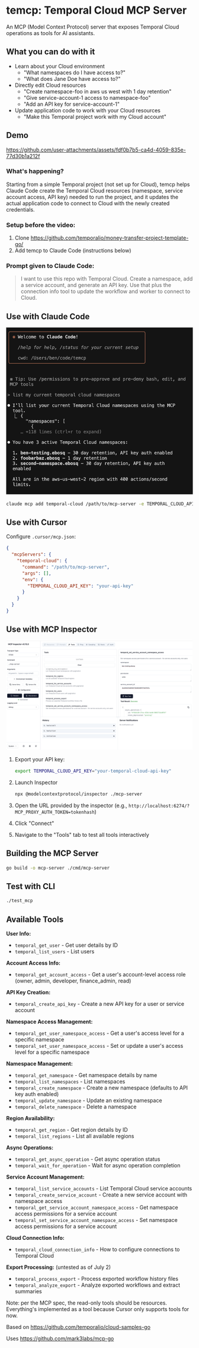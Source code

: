# temcp: Temporal Cloud MCP Server

An MCP (Model Context Protocol) server that exposes Temporal Cloud operations as tools for AI assistants.

## What you can do with it

  - Learn about your Cloud environment
    - "What namespaces do I have access to?"
    - "What does Jane Doe have access to?"
  - Directly edit Cloud resources
    - "Create namespace-foo in aws us west with 1 day retention"
    - "Give service-account-1 access to namespace-foo"
    - "Add an API key for service-account-1"
  - Update application code to work with your Cloud resources
    - "Make this Temporal project work with my Cloud account"

## Demo

https://github.com/user-attachments/assets/fdf0b7b5-ca4d-4059-835e-77d30b1a212f

### What's happening? 

Starting from a simple Temporal project (not set up for Cloud), temcp helps Claude Code create the Temporal Cloud resources (namespace, service account access, API key) needed to run the project, and it updates the actual application code to connect to Cloud with the newly created credentials.

### Setup before the video:

1. Clone https://github.com/temporalio/money-transfer-project-template-go/
2. Add temcp to Claude Code (instructions below)

### Prompt given to Claude Code:

>I want to use this repo with Temporal Cloud. Create a namespace, add a service account, and generate an API key. Use that plus the connection info tool to update the workflow and worker to connect to Cloud.

## Use with Claude Code

![Claude Code usage](./docs/claude-code.png)

```bash
claude mcp add temporal-cloud /path/to/mcp-server -e TEMPORAL_CLOUD_API_KEY="your-api-key"    
```

## Use with Cursor

Configure `.cursor/mcp.json`:
```json
{
  "mcpServers": {
    "temporal-cloud": {
      "command": "/path/to/mcp-server",
      "args": [],
      "env": {
        "TEMPORAL_CLOUD_API_KEY": "your-api-key"
      }
    }
  }
}
```

## Use with MCP Inspector

![MCP Inspector Interface](./docs/mcp-inspector.png)

1. Export your API key:
   ```bash
   export TEMPORAL_CLOUD_API_KEY="your-temporal-cloud-api-key"
   ```

2. Launch Inspector
    ```bash
    npx @modelcontextprotocol/inspector ./mcp-server
    ```

3. Open the URL provided by the inspector (e.g., `http://localhost:6274/?MCP_PROXY_AUTH_TOKEN=tokenhash`)
4. Click "Connect"
5. Navigate to the "Tools" tab to test all tools interactively

## Building the MCP Server

```bash
go build -o mcp-server ./cmd/mcp-server
```

## Test with CLI

```bash
./test_mcp
```

## Available Tools

**User Info:**
- `temporal_get_user` - Get user details by ID
- `temporal_list_users` - List users

**Account Access Info:**
- `temporal_get_account_access` - Get a user's account-level access role (owner, admin, developer, finance_admin, read)

**API Key Creation:**
- `temporal_create_api_key` - Create a new API key for a user or service account

**Namespace Access Management:**
- `temporal_get_user_namespace_access` - Get a user's access level for a specific namespace
- `temporal_set_user_namespace_access` - Set or update a user's access level for a specific namespace

**Namespace Management:**
- `temporal_get_namespace` - Get namespace details by name
- `temporal_list_namespaces` - List namespaces
- `temporal_create_namespace` - Create a new namespace (defaults to API key auth enabled)
- `temporal_update_namespace` - Update an existing namespace
- `temporal_delete_namespace` - Delete a namespace

**Region Availability:**
- `temporal_get_region` - Get region details by ID
- `temporal_list_regions` - List all available regions

**Async Operations:**
- `temporal_get_async_operation` - Get async operation status
- `temporal_wait_for_operation` - Wait for async operation completion

**Service Account Management:**
- `temporal_list_service_accounts` - List Temporal Cloud service accounts
- `temporal_create_service_account` - Create a new service account with namespace access
- `temporal_get_service_account_namespace_access` - Get namespace access permissions for a service account
- `temporal_set_service_account_namespace_access` - Set namespace access permissions for a service account

**Cloud Connection Info:**
- `temporal_cloud_connection_info` - How to configure connections to Temporal Cloud

**Export Processing:** (untested as of July 2)
- `temporal_process_export` - Process exported workflow history files
- `temporal_analyze_export` - Analyze exported workflows and extract summaries

Note: per the MCP spec, the read-only tools should be resources. Everything's implemented as a tool because Cursor only supports tools for now.

Based on https://github.com/temporalio/cloud-samples-go

Uses https://github.com/mark3labs/mcp-go

